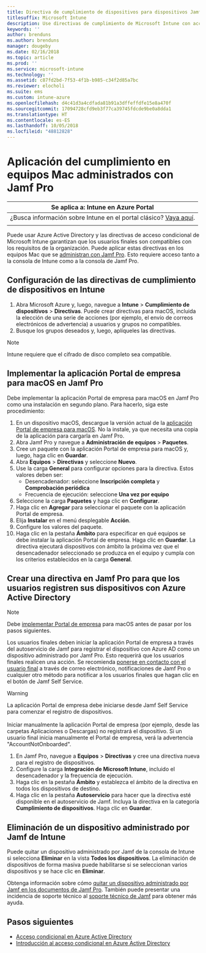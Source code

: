 ```yaml
---
title: Directiva de cumplimiento de dispositivos para dispositivos Jamf
titlesuffix: Microsoft Intune
description: Use directivas de cumplimiento de Microsoft Intune con acceso condicional de Azure Active Directory para ayudar a proteger los dispositivos administrados por Jamf.
keywords: ''
author: brenduns
ms.author: brenduns
manager: dougeby
ms.date: 02/16/2018
ms.topic: article
ms.prod: ''
ms.service: microsoft-intune
ms.technology: ''
ms.assetid: c87fd2bd-7f53-4f1b-b985-c34f2d85a7bc
ms.reviewer: elocholi
ms.suite: ems
ms.custom: intune-azure
ms.openlocfilehash: d4c41d3a4cdfada81b91a3dffeffdfe15e8a470f
ms.sourcegitcommit: 17094728cfd9eb3f77ca39745fdcde9be0a8dda1
ms.translationtype: HT
ms.contentlocale: es-ES
ms.lasthandoff: 10/05/2018
ms.locfileid: "48812828"
---
```

# <a name="enforce-compliance-on-macs-managed-with-jamf-pro"></a>Aplicación del cumplimiento en equipos Mac administrados con Jamf Pro

|Se aplica a: Intune en Azure Portal |
|--|
|¿Busca información sobre Intune en el portal clásico? [Vaya aquí](/intune/introduction-intune?toc=/intune-classic/toc.json).|
| |

Puede usar Azure Active Directory y las directivas de acceso condicional de Microsoft Intune garantizan que los usuarios finales son compatibles con los requisitos de la organización. Puede aplicar estas directivas en los equipos Mac que se [administran con Jamf Pro](conditional-access-integrate-jamf.md). Esto requiere acceso tanto a la consola de Intune como a la consola de Jamf Pro.

## <a name="set-up-device-compliance-policies-in-intune"></a>Configuración de las directivas de cumplimiento de dispositivos en Intune

1. Abra Microsoft Azure y, luego, navegue a **Intune** > **Cumplimiento de dispositivos** > **Directivas**. Puede crear directivas para macOS, incluida la elección de una serie de acciones (por ejemplo, el envío de correos electrónicos de advertencia) a usuarios y grupos no compatibles.
2. Busque los grupos deseados y, luego, aplíqueles las directivas.

> [!Note]
> Intune requiere que el cifrado de disco completo sea compatible.

## <a name="deploy-the-company-portal-app-for-macos-in-jamf-pro"></a>Implementar la aplicación Portal de empresa para macOS en Jamf Pro

Debe implementar la aplicación Portal de empresa para macOS en Jamf Pro como una instalación en segundo plano. Para hacerlo, siga este procedimiento:

1. En un dispositivo macOS, descargue la versión actual de la [aplicación Portal de empresa para macOS](https://go.microsoft.com/fwlink/?linkid=862280). No la instale, ya que necesita una copia de la aplicación para cargarla en Jamf Pro.
2. Abra Jamf Pro y navegue a **Administración de equipos** > **Paquetes**.
3. Cree un paquete con la aplicación Portal de empresa para macOS y, luego, haga clic en **Guardar**.
4. Abra **Equipos** > **Directivas** y seleccione **Nuevo**.
5. Use la carga **General** para configurar opciones para la directiva. Estos valores deben ser:
   - Desencadenador: seleccione **Inscripción completa** y **Comprobación periódica**
   - Frecuencia de ejecución: seleccione **Una vez por equipo**
6. Seleccione la carga **Paquetes** y haga clic en **Configurar**.
7. Haga clic en **Agregar** para seleccionar el paquete con la aplicación Portal de empresa.
8. Elija **Instalar** en el menú desplegable **Acción**.
9. Configure los valores del paquete.
10. Haga clic en la pestaña **Ámbito** para especificar en qué equipos se debe instalar la aplicación Portal de empresa. Haga clic en **Guardar**. La directiva ejecutará dispositivos con ámbito la próxima vez que el desencadenador seleccionado se produzca en el equipo y cumpla con los criterios establecidos en la carga **General**.

## <a name="create-a-policy-in-jamf-pro-to-have-users-register-their-devices-with-azure-active-directory"></a>Crear una directiva en Jamf Pro para que los usuarios registren sus dispositivos con Azure Active Directory

> [!NOTE]
> Debe [implementar Portal de empresa](conditional-access-assign-jamf.md#require-the-company-portal-app-for-macos) para macOS antes de pasar por los pasos siguientes.  

Los usuarios finales deben iniciar la aplicación Portal de empresa a través del autoservicio de Jamf para registrar el dispositivo con Azure AD como un dispositivo administrado por Jamf Pro. Esto requerirá que los usuarios finales realicen una acción. Se recomienda [ponerse en contacto con el usuario final](end-user-educate.md) a través de correo electrónico, notificaciones de Jamf Pro o cualquier otro método para notificar a los usuarios finales que hagan clic en el botón de Jamf Self Service.

> [!WARNING]
> La aplicación Portal de empresa debe iniciarse desde Jamf Self Service para comenzar el registro de dispositivos. <br><br>Iniciar manualmente la aplicación Portal de empresa (por ejemplo, desde las carpetas Aplicaciones o Descargas) no registrará el dispositivo. Si un usuario final inicia manualmente el Portal de empresa, verá la advertencia "AccountNotOnboarded".

1. En Jamf Pro, navegue a **Equipos** > **Directivas** y cree una directiva nueva para el registro de dispositivos.
2. Configure la carga **Integración de Microsoft Intune**, incluido el desencadenador y la frecuencia de ejecución.
3. Haga clic en la pestaña **Ámbito** y establezca el ámbito de la directiva en todos los dispositivos de destino.
4. Haga clic en la pestaña **Autoservicio** para hacer que la directiva esté disponible en el autoservicio de Jamf. Incluya la directiva en la categoría **Cumplimiento de dispositivos**. Haga clic en **Guardar**.

## <a name="removing-a-jamf-managed-device-from-intune"></a>Eliminación de un dispositivo administrado por Jamf de Intune

Puede quitar un dispositivo administrado por Jamf de la consola de Intune si selecciona **Eliminar** en la vista **Todos los dispositivos**. La eliminación de dispositivos de forma masiva puede habilitarse si se seleccionan varios dispositivos y se hace clic en **Eliminar**.

Obtenga información sobre cómo [quitar un dispositivo administrado por Jamf en los documentos de Jamf Pro](https://www.jamf.com/jamf-nation/articles/80/unmanaging-computers-while-preserving-their-inventory-information). También puede presentar una incidencia de soporte técnico al [soporte técnico de Jamf](https://www.jamf.com/support/) para obtener más ayuda. 

## <a name="next-steps"></a>Pasos siguientes

- [Acceso condicional en Azure Active Directory](https://docs.microsoft.com/azure/active-directory/active-directory-conditional-access-azure-portal)
- [Introducción al acceso condicional en Azure Active Directory](https://docs.microsoft.com/azure/active-directory/active-directory-conditional-access-azure-portal-get-started)
